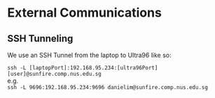 # External Communications

## SSH Tunneling

We use an SSH Tunnel from the laptop to Ultra96 like so:

`ssh -L [laptopPort]:192.168.95.234:[ultra96Port] [user]@sunfire.comp.nus.edu.sg` \
e.g. \
`ssh -L 9696:192.168.95.234:9696 danielim@sunfire.comp.nus.edu.sg`